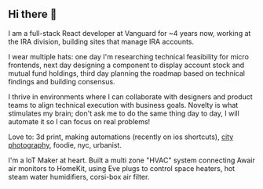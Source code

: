 ## Hi there 👋

I am a full-stack React developer at Vanguard for ~4 years now, working at the IRA division, building sites that manage IRA accounts.

I wear multiple hats: one day I'm researching technical feasibility for micro frontends, next day designing a component to display account stock and mutual fund holdings, third day planning the roadmap based on technical findings and building consensus.

I thrive in environments where I can collaborate with designers and product teams to align technical execution with business goals. Novelty is what stimulates my brain; don't ask me to do the same thing day to day, I will automate it so I can focus on real problems!

Love to: 3d print, making automations (recently on ios shortcuts), [city photography](https://borisliao.github.io), foodie, nyc, urbanist.

I'm a IoT Maker at heart. Built a multi zone "HVAC" system connecting Awair air monitors to HomeKit, using Eve plugs to control space heaters, hot steam water humidifiers, corsi-box air filter.
